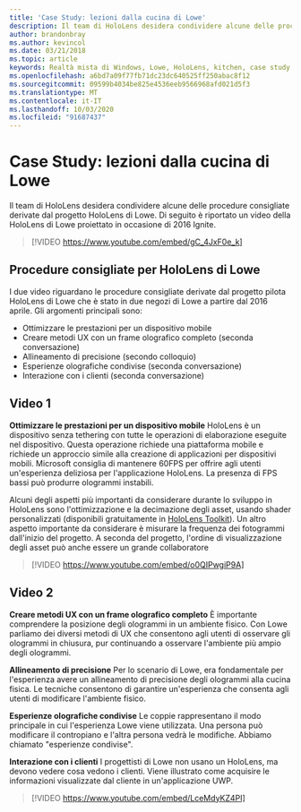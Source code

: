 ```yaml
---
title: 'Case Study: lezioni dalla cucina di Lowe'
description: Il team di HoloLens desidera condividere alcune delle procedure consigliate derivate dal progetto HoloLens di Lowe.
author: brandonbray
ms.author: kevincol
ms.date: 03/21/2018
ms.topic: article
keywords: Realtà mista di Windows, Lowe, HoloLens, kitchen, case study
ms.openlocfilehash: a6bd7a09f77fb71dc23dc640525ff250abac8f12
ms.sourcegitcommit: 09599b4034be825e4536eeb9566968afd021d5f3
ms.translationtype: MT
ms.contentlocale: it-IT
ms.lasthandoff: 10/03/2020
ms.locfileid: "91687437"
---
```

# <a name="case-study---lessons-from-the-lowes-kitchen"></a>Case Study: lezioni dalla cucina di Lowe

Il team di HoloLens desidera condividere alcune delle procedure consigliate derivate dal progetto HoloLens di Lowe. Di seguito è riportato un video della HoloLens di Lowe proiettato in occasione di 2016 Ignite.
<br>
>[!VIDEO https://www.youtube.com/embed/gC_4JxF0e_k]

## <a name="lowes-hololens-best-practices"></a>Procedure consigliate per HoloLens di Lowe

I due video riguardano le procedure consigliate derivate dal progetto pilota HoloLens di Lowe che è stato in due negozi di Lowe a partire dal 2016 aprile. Gli argomenti principali sono:
* Ottimizzare le prestazioni per un dispositivo mobile
* Creare metodi UX con un frame olografico completo (seconda conversazione)
* Allineamento di precisione (secondo colloquio)
* Esperienze olografiche condivise (seconda conversazione)
* Interazione con i clienti (seconda conversazione)

## <a name="video-1"></a>Video 1

**Ottimizzare le prestazioni per un dispositivo mobile** HoloLens è un dispositivo senza tethering con tutte le operazioni di elaborazione eseguite nel dispositivo. Questa operazione richiede una piattaforma mobile e richiede un approccio simile alla creazione di applicazioni per dispositivi mobili. Microsoft consiglia di mantenere 60FPS per offrire agli utenti un'esperienza deliziosa per l'applicazione HoloLens. La presenza di FPS bassi può produrre ologrammi instabili.

Alcuni degli aspetti più importanti da considerare durante lo sviluppo in HoloLens sono l'ottimizzazione e la decimazione degli asset, usando shader personalizzati (disponibili gratuitamente in [HoloLens Toolkit](https://github.com/Microsoft/HoloToolkit-Unity)). Un altro aspetto importante da considerare è misurare la frequenza dei fotogrammi dall'inizio del progetto. A seconda del progetto, l'ordine di visualizzazione degli asset può anche essere un grande collaboratore
<br>
>[!VIDEO https://www.youtube.com/embed/o0QIPwgiP9A]

## <a name="video-2"></a>Video 2

**Creare metodi UX con un frame olografico completo** È importante comprendere la posizione degli ologrammi in un ambiente fisico. Con Lowe parliamo dei diversi metodi di UX che consentono agli utenti di osservare gli ologrammi in chiusura, pur continuando a osservare l'ambiente più ampio degli ologrammi.

**Allineamento di precisione** Per lo scenario di Lowe, era fondamentale per l'esperienza avere un allineamento di precisione degli ologrammi alla cucina fisica. Le tecniche consentono di garantire un'esperienza che consenta agli utenti di modificare l'ambiente fisico.

**Esperienze olografiche condivise** Le coppie rappresentano il modo principale in cui l'esperienza Lowe viene utilizzata. Una persona può modificare il contropiano e l'altra persona vedrà le modifiche. Abbiamo chiamato "esperienze condivise".

**Interazione con i clienti** I progettisti di Lowe non usano un HoloLens, ma devono vedere cosa vedono i clienti. Viene illustrato come acquisire le informazioni visualizzate dal cliente in un'applicazione UWP.
<br>
>[!VIDEO https://www.youtube.com/embed/LceMdyKZ4PI]
